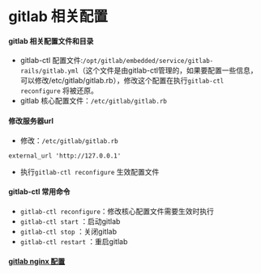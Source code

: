 # gitlab 相关配置

#### gitlab 相关配置文件和目录

* gitlab-ctl 配置文件:`/opt/gitlab/embedded/service/gitlab-rails/gitlab.yml`（这个文件是由gitlab-ctl管理的，如果要配置一些信息，可以修改/etc/gitlab/gitlab.rb），修改这个配置在执行`gitlab-ctl reconfigure` 将被还原。
* gitlab 核心配置文件：`/etc/gitlab/gitlab.rb`

#### 修改服务器url

* 修改：`/etc/gitlab/gitlab.rb`

```
external_url 'http://127.0.0.1'
```

* 执行`gitlab-ctl reconfigure` 生效配置文件

#### gitlab-ctl 常用命令

* `gitlab-ctl reconfigure`：修改核心配置文件需要生效时执行
* `gitlab-ctl start` ：启动gitlab
* `gitlab-ctl stop` ：关闭gitlab
* `gitlab-ctl restart` ：重启gitlab

#### [gitlab nginx 配置](/gitlab-an-zhuang/gitlab-pei-zhi/gitlab-nginx.md)



